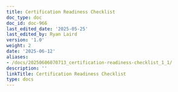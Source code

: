 ```yaml
---
title: Certification Readiness Checklist
doc_type: doc
doc_id: doc-966
last_edited_date: '2025-05-25'
last_edited_by: Ryan Laird
version: '1.0'
weight: 2
date: '2025-06-12'
aliases:
- /docs/20250606070713_certification-readiness-checklist_1_1/
description: ''
linkTitle: Certification Readiness Checklist
type: docs
---
```



